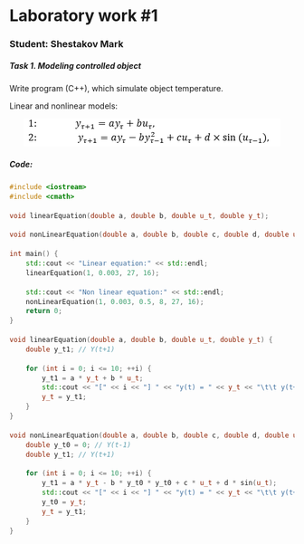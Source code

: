 # Laboratory work #1

### Student: Shestakov Mark

##### Task 1. Modeling controlled object

Write program (C++), which simulate object temperature.

Linear and nonlinear models:

<p align="center">
    <img src="img/sub_eq.png">
</p>

##### Code:

```c++
#include <iostream>
#include <cmath>

void linearEquation(double a, double b, double u_t, double y_t);

void nonLinearEquation(double a, double b, double c, double d, double u_t, double y_t);

int main() {
    std::cout << "Linear equation:" << std::endl;
    linearEquation(1, 0.003, 27, 16);

    std::cout << "Non linear equation:" << std::endl;
    nonLinearEquation(1, 0.003, 0.5, 8, 27, 16);
    return 0;
}

void linearEquation(double a, double b, double u_t, double y_t) {
    double y_t1; // Y(t+1)

    for (int i = 0; i <= 10; ++i) {
        y_t1 = a * y_t + b * u_t;
        std::cout << "[" << i << "] " << "y(t) = " << y_t << "\t\t y(t+1) = " << y_t1 << std::endl;
        y_t = y_t1;
    }
}

void nonLinearEquation(double a, double b, double c, double d, double u_t, double y_t) {
    double y_t0 = 0; // Y(t-1)
    double y_t1; // Y(t+1)

    for (int i = 0; i <= 10; ++i) {
        y_t1 = a * y_t - b * y_t0 * y_t0 + c * u_t + d * sin(u_t);
        std::cout << "[" << i << "] " << "y(t) = " << y_t << "\t\t y(t+1) = " << y_t1 << std::endl;
        y_t0 = y_t;
        y_t = y_t1;
    }
}
```


